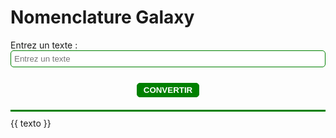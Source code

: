 # Nomenclature Galaxy

<div style="margin-top: 15px;">
    <label for="label">Entrez un texte :</label>
    <div class="input">
        <input id="textInput" class="textInput" maxlength="16" v-model="textInput" placeholder="Entrez un texte" />
        <button class="btn" @click="conv">Convertir</button>
    </div>
    <div class="result">
        {{ texto }}
    </div>
</div>

<style>
.label{
    text-align: center;
}

.input{
    display: flex;
    flex-direction: column;
    gap: 5px;
    size: 20px;
}

.textInput{
    border: 1px solid green;
    border-radius: 5px;
    padding: 5px;

}

.btn{
    border: 1px solid green;
    border-radius: 5px;
    text-transform:uppercase;
    color: white;
    background: green;
    width: 100px;
    margin: auto;
    margin-top: 20px;
    padding: 3px;
    font-weight: bold;
}

.result{
    margin-top: 20px;
    padding-top: 10px;
    border-top: 3px solid green;
    
}

</style>

<script>
export default {
    data() {
        return {
            input: '',
            texto: '',
            textInput: '',
            result: '',
            wordsToNumbers: [
                { letter: 'a', code: 13 },
                { letter: 'à', code: 13 },
                { letter: 'b', code: 15 },
                { letter: 'c', code: 16 },
                { letter: 'd', code: 17 },
                { letter: 'e', code: 18 },
                { letter: 'é', code: 18 },
                { letter: 'è', code: 18 },
                { letter: 'f', code: 19 },
                { letter: 'g', code: 20 },
                { letter: 'h', code: 22 },
                { letter: 'i', code: 23 },
                { letter: 'j', code: 24 },
                { letter: 'k', code: 25 },
                { letter: 'l', code: 26 },
                { letter: 'm', code: 27 },
                { letter: 'n', code: 28 },
                { letter: 'o', code: 31 },
                { letter: 'p', code: 33 },
                { letter: 'q', code: 34 },
                { letter: 'r', code: 35 },
                { letter: 's', code: 36 },
                { letter: 't', code: 37 },
                { letter: 'u', code: 38 },
                { letter: 'v', code: 40 },
                { letter: 'w', code: 41 },
                { letter: 'x', code: 42 },
                { letter: 'y', code: 44 },
                { letter: 'z', code: 45 },
                { letter: ' ', code: 10 },
                { letter: "0", code: "00" },
                { letter: '1', code: "01" },
                { letter: '2', code: "02" },
                { letter: '3', code: "03" },
                { letter: '4', code: "04" },
                { letter: '5', code: "05" },
                { letter: '6', code: "06" },
                { letter: '7', code: "07" },
                { letter: '8', code: "08" },
                { letter: '9', code: "09" },
            ]
        };
    },
    methods: {
        conv() {
            // this.input = this.textInput.toLowerCase();
            // if (input.length > 16) {
            //     this.input = this.input.slice(0, 16);
            // }
            // const words = this.input;
            const words = this.textInput.toLowerCase();
            let elements = Array.from(words);
            this.texto = this.textToInt(elements);
        },

        findElement(letter) {
            return this.wordsToNumbers.find(
                el => el.letter.toLowerCase() === letter.toLowerCase());
        },

        textToInt(text) {
            let letter = '';
            let resultat = [];
            text.forEach(element => {
                letter = this.findElement(element);
                resultat.push(letter.code);
            })
            return resultat;
        },

    }
};
</script>
